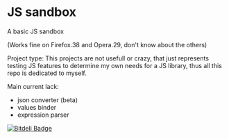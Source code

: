 # JS sandbox

A basic JS sandbox

(Works fine on Firefox.38 and Opera.29, don't know about the others)

Project type: This projects are not usefull or crazy, that just represents testing JS features to determine my own needs for a JS library, thus all this repo is dedicated to myself.

Main current lack:
- json converter (beta)
- values binder
- expression parser


[![Bitdeli Badge](https://d2weczhvl823v0.cloudfront.net/Hellfar/js-sandbox/trend.png)](https://bitdeli.com/free "Bitdeli Badge")

